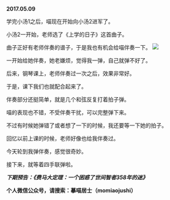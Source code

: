 
          
**2017.05.09**

学完小汤1之后，喵现在开始向小汤2进军了。

小汤2一开始，老师选了《上学的日子》这首曲子。

曲子正好有老师伴奏的谱子，于是我也有机会给喵伴奏一下。
![](http://imglf2.nosdn.127.net/img/eERsQ25iR3FOaWErSVJZcFpDQ2dnUmx0TjVWcjUrdC9BQ0MxaFhrbStJST0.jpg)


一开始给她伴奏，她老嫌烦，觉得我一弹，自己就弹不好了。

后来，钢琴课上，老师伴奏过一次之后，效果非常好。

于是，课下我们也就配合起来了。

伴奏部分还挺简单，就是几个和弦反复打着拍子弹。

喵的表现也不错，不受伴奏干扰，可以完整弹下来。

不过有时候她弹错了或者想了一下的时候，我还要等一下她的拍子。

回忆以前上课的时候，老师好像也给我伴奏过。

今天轮到我弹伴奏，感觉很奇妙。

接下来，就等着四手联弹啦。


***下期预告：《费马大定理：一个困惑了世间智者358年的迷》***


**个人微信公众号，请搜索：摹喵居士（momiaojushi）**

        